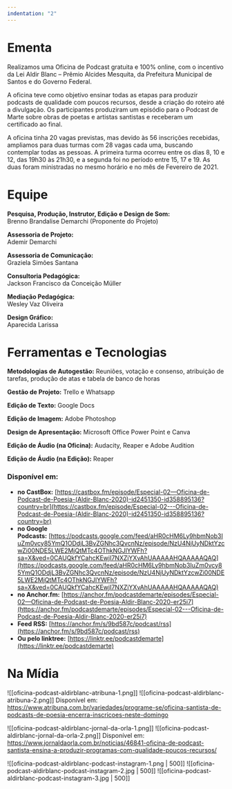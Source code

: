 ```yaml
---
indentation: "2"
---
```

# Ementa

Realizamos uma Oficina de Podcast gratuita e 100% online, com o incentivo da Lei Aldir Blanc – Prêmio Alcides Mesquita, da Prefeitura Municipal de Santos e do Governo Federal.

A oficina teve como objetivo ensinar todas as etapas para produzir podcasts de qualidade com poucos recursos, desde a criação do roteiro até a divulgação. Os participantes produziram um episódio para o Podcast de Marte sobre obras de poetas e artistas santistas e receberam um certificado ao final.

A oficina tinha 20 vagas previstas, mas devido às 56 inscrições recebidas, ampliamos para duas turmas com 28 vagas cada uma, buscando contemplar todas as pessoas. A primeira turma ocorreu entre os dias 8, 10 e 12, das 19h30 às 21h30, e a segunda foi no período entre 15, 17 e 19. As duas foram ministradas no mesmo horário e no mês de Fevereiro de 2021.

# Equipe


**Pesquisa, Produção, Instrutor, Edição e Design de Som:**   
Brenno Brandalise Demarchi (Proponente do Projeto)   

**Assessoria de Projeto:**  
Ademir Demarchi 

**Assessoria de Comunicação:**   
Graziela Simões Santana   
   
**Consultoria Pedagógica:**   
Jackson Francisco da Conceição Müller   
   
**Mediação Pedagógica:**    
Wesley Vaz Oliveira   
   
**Design Gráfico:**    
Aparecida Larissa   

# Ferramentas e Tecnologias

**Metodologias de Autogestão:** Reuniões, votação e consenso, atribuição de tarefas, produção de atas e tabela de banco de horas

**Gestão de Projeto:** Trello e Whatsapp

**Edição de Texto:** Google Docs

**Edição de Imagem:** Adobe Photoshop

**Design de Apresentação:** Microsoft Office Power Point e Canva

**Edição de Áudio (na Oficina):** Audacity, Reaper e Adobe Audition

**Edição de Áudio (na Edição):** Reaper

### Disponível em:

- **no CastBox:** [https://castbox.fm/episode/Especial-02—Oficina-de-Podcast-de-Poesia-(Aldir-Blanc-2020)-id2451350-id358895136?country=br](https://castbox.fm/episode/Especial-02---Oficina-de-Podcast-de-Poesia-(Aldir-Blanc-2020)-id2451350-id358895136?country=br)
- **no Google Podcasts:** [https://podcasts.google.com/feed/aHR0cHM6Ly9hbmNob3IuZm0vcy85YmQ1ODdjL3BvZGNhc3QvcnNz/episode/NzU4NjUyNDktYzcwZi00NDE5LWE2MjQtMTc4OThkNGJlYWFh?sa=X&ved=0CAUQkfYCahcKEwjI7NXZjYXvAhUAAAAAHQAAAAAQAQ](https://podcasts.google.com/feed/aHR0cHM6Ly9hbmNob3IuZm0vcy85YmQ1ODdjL3BvZGNhc3QvcnNz/episode/NzU4NjUyNDktYzcwZi00NDE5LWE2MjQtMTc4OThkNGJlYWFh?sa=X&ved=0CAUQkfYCahcKEwjI7NXZjYXvAhUAAAAAHQAAAAAQAQ)
- **no Anchor.fm:** [https://anchor.fm/podcastdemarte/episodes/Especial-02—Oficina-de-Podcast-de-Poesia-Aldir-Blanc-2020-er25i7](https://anchor.fm/podcastdemarte/episodes/Especial-02---Oficina-de-Podcast-de-Poesia-Aldir-Blanc-2020-er25i7)
- **Feed RSS:** [https://anchor.fm/s/9bd587c/podcast/rss](https://anchor.fm/s/9bd587c/podcast/rss)
- **Ou pelo linktree:** [https://linktr.ee/podcastdemarte](https://linktr.ee/podcastdemarte)

# Na Mídia

![[oficina-podcast-aldirblanc-atribuna-1.png]]
![[oficina-podcast-aldirblanc-atribuna-2.png]]
Disponível em: https://www.atribuna.com.br/variedades/programe-se/oficina-santista-de-podcasts-de-poesia-encerra-inscricoes-neste-domingo

![[oficina-podcast-aldirblanc-jornal-da-orla-1.png]]
![[oficina-podcast-aldirblanc-jornal-da-orla-2.png]]
Disponível em: https://www.jornaldaorla.com.br/noticias/46841-oficina-de-podcast-santista-ensina-a-produzir-programas-com-qualidade-poucos-recursos/

![[oficina-podcast-aldirblanc-podcast-instagram-1.png | 500]]
![[oficina-podcast-aldirblanc-podcast-instagram-2.jpg | 500]]
![[oficina-podcast-aldirblanc-podcast-instagram-3.jpg | 500]]